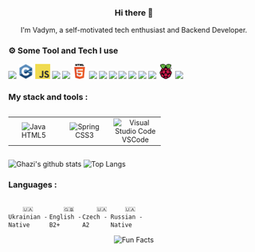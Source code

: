 <h3 align="center"> Hi there 👋</h3>

<p align="center">
I'm Vadym, a self-motivated tech enthusiast and Backend Developer.
</p>

### ⚙️ Some Tool and Tech I use
<code><img height="30" src="https://avatars0.githubusercontent.com/u/1525981?s=200&v=4"></code>
<code><img height="30" src="https://raw.githubusercontent.com/github/explore/80688e429a7d4ef2fca1e82350fe8e3517d3494d/topics/cpp/cpp.png"></code>
<code><img height="30" src="https://raw.githubusercontent.com/github/explore/80688e429a7d4ef2fca1e82350fe8e3517d3494d/topics/javascript/javascript.png"></code>
<code><img height="30" src="https://avatars3.githubusercontent.com/u/9950313?s=200&v=4"></code>
  <code><img height="30" src="https://avatars1.githubusercontent.com/u/45120?s=200&v=4"></code>
<code><img height="30" src="https://raw.githubusercontent.com/github/explore/80688e429a7d4ef2fca1e82350fe8e3517d3494d/topics/html/html.png"></code>
<code><img height="30" src="https://avatars1.githubusercontent.com/u/1517864?s=200&v=4"></code>
<code><img height="30" src="https://avatars1.githubusercontent.com/u/2918581?s=200&v=4"></code>
<code><img height="30" src="https://avatars3.githubusercontent.com/u/18133?s=200&v=4"></code>
<code><img height="30" src="https://avatars1.githubusercontent.com/u/5009934?s=200&v=4"></code>
<code><img height="30" src="https://avatars0.githubusercontent.com/u/365630?s=88&v=4"></code>
<code><img height="30" src="https://avatars.githubusercontent.com/u/15658638"></code>
<code><img height="30" src="https://avatars.githubusercontent.com/u/34455048"></code>
<code><img height="30" src="https://raw.githubusercontent.com/github/explore/80688e429a7d4ef2fca1e82350fe8e3517d3494d/topics/raspberry-pi/raspberry-pi.png"></code>
<code><img height="30" src="https://avatars2.githubusercontent.com/u/1728152?s=200&v=4"></code>  

### My stack and tools :

<div style="display: flex; align-items: flex-start; align: center">
<table align="center">
  <tr>
     <td align="center"  width="88">
         <img src="./images/01-html5.svg" alt="Java" width="44" height="44"/>
      <br>HTML5
    </td>
    <td align="center" width="88">
        <img src="./images/02-css3.svg" alt="Spring" width="44" height="44"/>
      <br>CSS3
    </td>
<td align="center" width="88">
        <img src="./images/17-vscode.svg" alt="Visual Studio Code" width="44" height="44"/>
      <br>VSCode
     </td>
</table>
</div>

![Ghazi's github stats](https://github-readme-stats.vercel.app/api?username=gkhan205&show_icons=true&hide_border=true&theme=dark)
![Top Langs](https://github-readme-stats.vercel.app/api/top-langs/?username=gkhan205&layout=compact&theme=dark&hide_border=true)

### Languages :

<div style="display: flex; align-items: flex-start; align: center">
<table  align="center">
  <tr>
    
        🇺🇦 Ukrainian - Native
        
  </tr>

  <tr>
    
        🇬🇧 English - B2+
        
  </tr>

  <tr>
    
        🇺🇦 Czech - A2
        
  </tr>

  <tr>
    
        🇺🇦 Russian - Native
        
  </tr>
</table>
</div>

<div align=center> 
<img src="https://readme-typing-svg.herokuapp.com?color=%2336BCF7&size=30&center=true&vCenter=true&width=1000&height=50&lines=Fun+Facts:+;Love+joking,+got+a+great+sense+of+humor.+;" alt="Fun Facts" /> 
</div>
